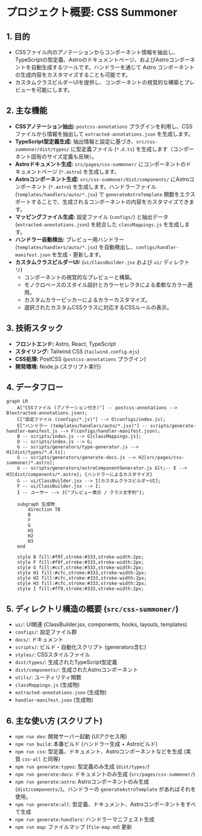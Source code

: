 # プロジェクト概要: CSS Summoner

## 1. 目的

- CSSファイル内のアノテーションからコンポーネント情報を抽出し、TypeScriptの型定義、Astroのドキュメントページ、およびAstroコンポーネントを自動生成するツールです。ハンドラーを通じて Astro コンポーネントの生成内容をカスタマイズすることも可能です。
- カスタムクラスビルダーUIを提供し、コンポーネントの視覚的な構築とプレビューを可能にします。

## 2. 主な機能

- **CSSアノテーション抽出:** `postcss-annotations` プラグインを利用し、CSSファイルから情報を抽出して `extracted-annotations.json` を生成します。
- **TypeScript型定義生成:** 抽出情報と設定に基づき、`src/css-summoner/dist/types/` に型定義ファイル (`*.d.ts`) を生成します（コンポーネント固有のサイズ定義も反映）。
- **Astroドキュメント生成:** `src/pages/css-summoner/` にコンポーネントのドキュメントページ (`*.astro`) を生成します。
- **Astroコンポーネント生成:** `src/css-summoner/dist/components/` にAstroコンポーネント (`*.astro`) を生成します。ハンドラーファイル (`templates/handlers/auto/*.jsx`) で `generateAstroTemplate` 関数をエクスポートすることで、生成されるコンポーネントの内容をカスタマイズできます。
- **マッピングファイル生成:** 設定ファイル (`configs/`) と抽出データ (`extracted-annotations.json`) を統合した `classMappings.js` を生成します。
- **ハンドラー自動検出:** プレビュー用ハンドラー (`templates/handlers/auto/*.jsx`) を自動検出し、`configs/handler-manifest.json` を生成・更新します。
- **カスタムクラスビルダーUI:** (`ui/ClassBuilder.jsx` および `ui/` ディレクトリ)
  - コンポーネントの視覚的なプレビューと構築。
  - モノクロベースのスタイル設計とカラーセレクタによる柔軟なカラー適用。
  - カスタムカラーピッカーによるカラーカスタマイズ。
  - 選択されたカスタムCSSクラスに対応するCSSルールの表示。

## 3. 技術スタック

- **フロントエンド:** Astro, React, TypeScript
- **スタイリング:** Tailwind CSS (`tailwind.config.mjs`)
- **CSS処理:** PostCSS (`postcss-annotations` プラグイン)
- **開発環境:** Node.js (スクリプト実行)

## 4. データフロー

```mermaid
graph LR
    A["CSSファイル (アノテーション付き)"] -- postcss-annotations --> B(extracted-annotations.json);
    C["設定ファイル (configs/*.js)"] --> D(configs/index.js);
    E["ハンドラー (templates/handlers/auto/*.jsx)"] -- scripts/generate-handler-manifest.js --> F(configs/handler-manifest.json);
    B -- scripts/index.js --> G[classMappings.js];
    D -- scripts/index.js --> G;
    G -- scripts/generators/type-generator.js --> H1[dist/types/*.d.ts];
    G -- scripts/generators/generate-docs.js --> H2[src/pages/css-summoner/*.astro];
    G -- scripts/generators/astroComponentGenerator.js &lt;-- E --> H3[dist/components/*.astro]; {ハンドラーによるカスタマイズ}
    G -- ui/ClassBuilder.jsx --> I[カスタムクラスビルダーUI];
    F -- ui/ClassBuilder.jsx --> I;
    I -- ユーザー --> J["プレビュー表示 / クラス文字列"];

    subgraph 生成物
        direction TB
        B
        F
        G
        H1
        H2
        H3
    end

    style B fill:#f9f,stroke:#333,stroke-width:2px;
    style F fill:#f9f,stroke:#333,stroke-width:2px;
    style G fill:#ccf,stroke:#333,stroke-width:2px;
    style H1 fill:#cfc,stroke:#333,stroke-width:2px;
    style H2 fill:#cfc,stroke:#333,stroke-width:2px;
    style H3 fill:#cfc,stroke:#333,stroke-width:2px;
    style I fill:#ff9,stroke:#333,stroke-width:2px;
```

## 5. ディレクトリ構造の概要 (`src/css-summoner/`)

- `ui/`: UI関連 (ClassBuilder.jsx, components, hooks, layouts, templates)
- `configs/`: 設定ファイル群
- `docs/`: ドキュメント
- `scripts/`: ビルド・自動化スクリプト (generators含む)
- `styles/`: CSSスタイルファイル
- `dist/types/`: 生成されたTypeScript型定義
- `dist/components/`: 生成されたAstroコンポーネント
- `utils/`: ユーティリティ関数
- `classMappings.js` (生成物)
- `extracted-annotations.json` (生成物)
- `handler-manifest.json` (生成物)

## 6. 主な使い方 (スクリプト)

- `npm run dev`: 開発サーバー起動 (UIアクセス用)
- `npm run build`: 本番ビルド (ハンドラー生成 + Astroビルド)
- `npm run css`: 型定義、ドキュメント、Astroコンポーネントなどを生成 (実質 `css-all` と同等)
- `npm run generate:types`: 型定義のみ生成 (`dist/types/`)
- `npm run generate:docs`: ドキュメントのみ生成 (`src/pages/css-summoner/`)
- `npm run generate:astro`: Astroコンポーネントのみ生成 (`dist/components/`)。ハンドラーの `generateAstroTemplate` があればそれを使用。
- `npm run generate:all`: 型定義、ドキュメント、Astroコンポーネントをすべて生成
- `npm run generate:handlers`: ハンドラーマニフェスト生成
- `npm run map`: ファイルマップ (`file-map.md`) 更新

